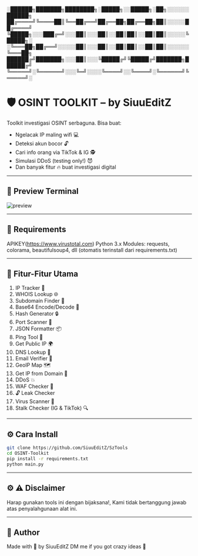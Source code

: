 ░██████╗███████╗████████╗░█████╗░░█████╗░██╗░░░░░░██████╗
██╔════╝╚════██║╚══██╔══╝██╔══██╗██╔══██╗██║░░░░░██╔════╝
╚█████╗░░░███╔═╝░░░██║░░░██║░░██║██║░░██║██║░░░░░╚█████╗░
░╚═══██╗██╔══╝░░░░░██║░░░██║░░██║██║░░██║██║░░░░░░╚═══██╗
██████╔╝███████╗░░░██║░░░╚█████╔╝╚█████╔╝███████╗██████╔╝
╚═════╝░╚══════╝░░░╚═╝░░░░╚════╝░░╚════╝░╚══════╝╚═════╝░

# 🛡️ OSINT TOOLKIT – by SiuuEditZ

Toolkit investigasi OSINT serbaguna. Bisa buat:
- Ngelacak IP maling wifi 💻  
- Deteksi akun bocor 🔓  
- Cari info orang via TikTok & IG 🕵️  
- Simulasi DDoS (testing only!) 😈  
- Dan banyak fitur 🔥 buat investigasi digital

---

## 📸 Preview Terminal

![preview](https://files.catbox.moe/ycl3y3.png) 

---

## 🔌 Requirements
APIKEY(https://www.virustotal.com)
Python 3.x
Modules: requests, colorama, beautifulsoup4, dll (otomatis terinstall dari requirements.txt)

---
## 🧠 Fitur-Fitur Utama

1. IP Tracker 📍
2. WHOIS Lookup 🌐
3. Subdomain Finder 🧩
4. Base64 Encode/Decode 🔐
5. Hash Generator 🔒
6. Port Scanner 🚪
7. JSON Formatter 📦
8. Ping Tool 📡
9. Get Public IP 🌍
10. DNS Lookup 🧭
11. Email Verifier 📧
12. GeoIP Map 🗺️
13. Get IP from Domain 🔎
14. DDoS 💥
15. WAF Checker 🧱
16. 🔓 Leak Checker
17. Virus Scanner 🦠
18. Stalk Checker (IG & TikTok) 🔍

---

## ⚙️ Cara Install

```bash
git clone https://github.com/SiuuEditZ/SzTools
cd OSINT-Toolkit
pip install -r requirements.txt
python main.py
```
---

## ⚙️ ⚠️ Disclaimer

Harap gunakan tools ini dengan bijaksana!, 
Kami tidak bertanggung jawab atas penyalahgunaan alat ini.

---

## 👤 Author
Made with 💙 by SiuuEditZ
DM me if you got crazy ideas 💬

